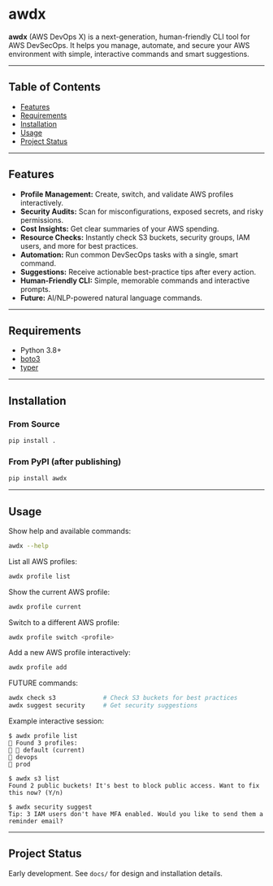 # awdx

**awdx** (AWS DevOps X) is a next-generation, human-friendly CLI tool for AWS DevSecOps. It helps you manage, automate, and secure your AWS environment with simple, interactive commands and smart suggestions.

---

## Table of Contents
- [Features](#features)
- [Requirements](#requirements)
- [Installation](#installation)
- [Usage](#usage)
- [Project Status](#status)

---

## Features
- **Profile Management:** Create, switch, and validate AWS profiles interactively.
- **Security Audits:** Scan for misconfigurations, exposed secrets, and risky permissions.
- **Cost Insights:** Get clear summaries of your AWS spending.
- **Resource Checks:** Instantly check S3 buckets, security groups, IAM users, and more for best practices.
- **Automation:** Run common DevSecOps tasks with a single, smart command.
- **Suggestions:** Receive actionable best-practice tips after every action.
- **Human-Friendly CLI:** Simple, memorable commands and interactive prompts.
- **Future:** AI/NLP-powered natural language commands.

---

## Requirements
- Python 3.8+
- [boto3](https://boto3.amazonaws.com/v1/documentation/api/latest/index.html)
- [typer](https://typer.tiangolo.com/)

---

## Installation

### From Source
```bash
pip install .
```

### From PyPI (after publishing)
```bash
pip install awdx
```

---

## Usage

Show help and available commands:
```bash
awdx --help
```

List all AWS profiles:
```bash
awdx profile list
```

Show the current AWS profile:
```bash
awdx profile current
```

Switch to a different AWS profile:
```bash
awdx profile switch <profile>
```

Add a new AWS profile interactively:
```bash
awdx profile add
```

FUTURE commands:
```bash
awdx check s3             # Check S3 buckets for best practices
awdx suggest security     # Get security suggestions
```

Example interactive session:
```
$ awdx profile list
👤 Found 3 profiles:
🎯 👤 default (current)
👤 devops
👤 prod

$ awdx s3 list
Found 2 public buckets! It's best to block public access. Want to fix this now? (Y/n)

$ awdx security suggest
Tip: 3 IAM users don't have MFA enabled. Would you like to send them a reminder email?
```

---

## Project Status

Early development. See `docs/` for design and installation details. 